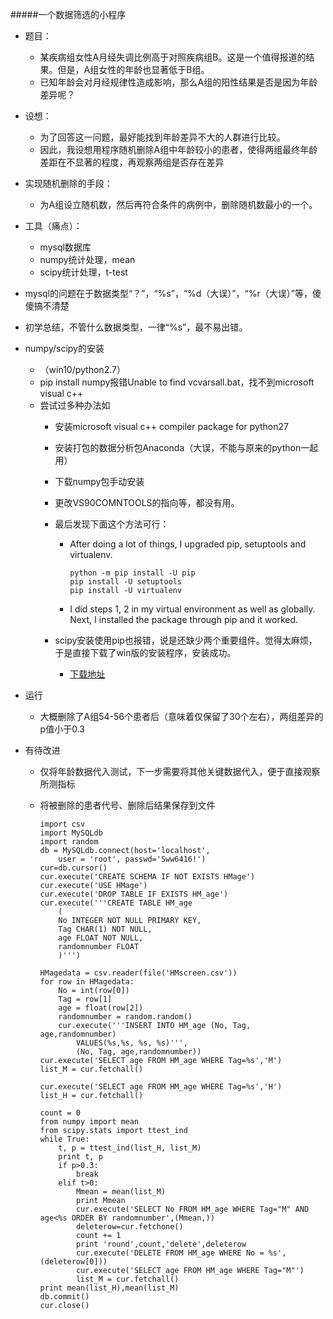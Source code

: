#####一个数据筛选的小程序
- 题目：
  - 某疾病组女性A月经失调比例高于对照疾病组B。这是一个值得报道的结果。但是，A组女性的年龄也显著低于B组。
  - 已知年龄会对月经规律性造成影响，那么A组的阳性结果是否是因为年龄差异呢？
- 设想：
  - 为了回答这一问题，最好能找到年龄差异不大的人群进行比较。
  - 因此，我设想用程序随机删除A组中年龄较小的患者，使得两组最终年龄差距在不显著的程度，再观察两组是否存在差异
- 实现随机删除的手段：
  - 为A组设立随机数，然后再符合条件的病例中，删除随机数最小的一个。
- 工具（痛点）：
  - mysql数据库
  - numpy统计处理，mean
  - scipy统计处理，t-test
  
- mysql的问题在于数据类型“？”，“%s”，“%d（大误）”，“%r（大误）”等，傻傻搞不清楚
 - 初学总结，不管什么数据类型，一律“%s”，最不易出错。

- numpy/scipy的安装
  - （win10/python2.7）
  - pip install numpy报错Unable to find vcvarsall.bat，找不到microsoft visual c++
  - 尝试过多种办法如
    - 安装microsoft visual c++ compiler package for python27
	- 安装打包的数据分析包Anaconda（大误，不能与原来的python一起用）
	- 下载numpy包手动安装
	- 更改VS90COMNTOOLS的指向等，都没有用。
	- 最后发现下面这个方法可行：
      - After doing a lot of things, I upgraded pip, setuptools and virtualenv.

	        python -m pip install -U pip
	        pip install -U setuptools
	        pip install -U virtualenv
      - I did steps 1, 2 in my virtual environment as well as globally. Next, I installed the package through pip and it worked.

    - scipy安装使用pip也报错，说是还缺少两个重要组件。觉得太麻烦，于是直接下载了win版的安装程序，安装成功。
	  - [下载地址](http://sourceforge.net/projects/scipy/files/scipy/)
- 运行
  - 大概删除了A组54-56个患者后（意味着仅保留了30个左右），两组差异的p值小于0.3
  
- 有待改进
  - 仅将年龄数据代入测试，下一步需要将其他关键数据代入，便于直接观察所测指标
  - 将被删除的患者代号、删除后结果保存到文件  
    
    	import csv
	    import MySQLdb
    	import random
    	db = MySQLdb.connect(host='localhost',
	    	user = 'root', passwd='Sww6416!')
    	cur=db.cursor()
    	cur.execute('CREATE SCHEMA IF NOT EXISTS HMage')
    	cur.execute('USE HMage')
	    cur.execute('DROP TABLE IF EXISTS HM_age')
    	cur.execute('''CREATE TABLE HM_age
	    	(
	    	No INTEGER NOT NULL PRIMARY KEY,
	    	Tag CHAR(1) NOT NULL,
	    	age FLOAT NOT NULL,
	    	randomnumber FLOAT 
	    	)''')

    	HMagedata = csv.reader(file('HMscreen.csv'))
    	for row in HMagedata:
	    	No = int(row[0])
		    Tag = row[1]
		    age = float(row[2])
	    	randomnumber = random.random()
	    	cur.execute('''INSERT INTO HM_age (No, Tag, age,randomnumber)
		    	VALUES(%s,%s, %s, %s)''',
			    (No, Tag, age,randomnumber))
    	cur.execute('SELECT age FROM HM_age WHERE Tag=%s','M')
    	list_M = cur.fetchall()

    	cur.execute('SELECT age FROM HM_age WHERE Tag=%s','H')
    	list_H = cur.fetchall()

    	count = 0
    	from numpy import mean
    	from scipy.stats import ttest_ind
	    while True:
		    t, p = ttest_ind(list_H, list_M)
		    print t, p
	    	if p>0.3:
	    		break
	    	elif t>0:
	    		Mmean = mean(list_M)
		    	print Mmean
		    	cur.execute('SELECT No FROM HM_age WHERE Tag="M" AND     age<%s ORDER BY randomnumber',(Mmean,))
		    	deleterow=cur.fetchone()
			    count += 1
			    print 'round',count,'delete',deleterow
			    cur.execute('DELETE FROM HM_age WHERE No = %s',(deleterow[0]))
			    cur.execute('SELECT age FROM HM_age WHERE Tag="M"')
			    list_M = cur.fetchall()
    	print mean(list_H),mean(list_M)	
	    db.commit()
	    cur.close()	  